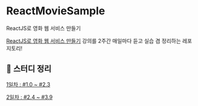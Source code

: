 # ReactMovieSample
ReactJS로 영화 웹 서비스 만들기

[ReactJS로 영화 웹 서비스 만들기](https://nomadcoders.co/react-for-beginners) 강의를 2주간 매일마다 듣고 실습 겸 정리하는 레포지토리!

## 💚 스터디 정리
[1일차 : #1.0 ~ #2.3](https://www.notion.so/1-4966cdb495074ff681a373ca6c0aa025)

[2일차 : #2.4 ~ #3.9](https://www.notion.so/2-471507366cfd4f6b930dd5010c7fda81)
